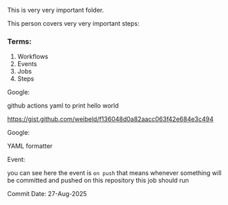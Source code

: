 This is very very important folder.

This person covers very very important steps:


### Terms:
1. Workflows
2. Events
3. Jobs
4. Steps 


Google:

github actions yaml to print hello world 

https://gist.github.com/weibeld/f136048d0a82aacc063f42e684e3c494


Google:

YAML formatter 



Event:

you can see here the event is `on push` that means whenever something will be committed and pushed on this repository this job should run










Commit Date: 27-Aug-2025
